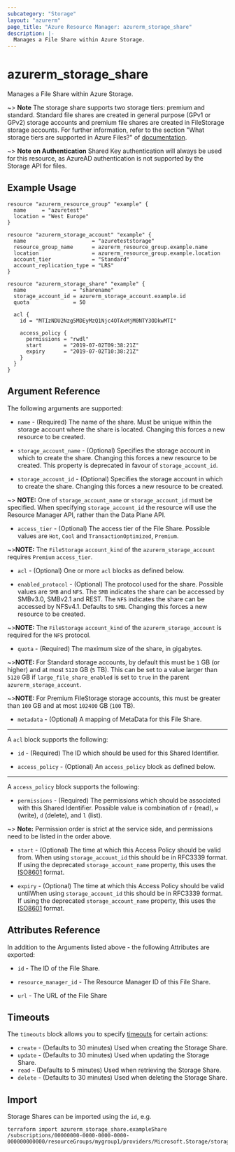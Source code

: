 ```yaml
---
subcategory: "Storage"
layout: "azurerm"
page_title: "Azure Resource Manager: azurerm_storage_share"
description: |-
  Manages a File Share within Azure Storage.
---
```


# azurerm_storage_share

Manages a File Share within Azure Storage.

~> **Note** The storage share supports two storage tiers: premium and standard. Standard file shares are created in general purpose (GPv1 or GPv2) storage accounts and premium file shares are created in FileStorage storage accounts. For further information, refer to the section "What storage tiers are supported in Azure Files?" of [documentation](https://docs.microsoft.com/azure/storage/files/storage-files-faq#general).

~> **Note on Authentication** Shared Key authentication will always be used for this resource, as AzureAD authentication is not supported by the Storage API for files.

## Example Usage

```hcl
resource "azurerm_resource_group" "example" {
  name     = "azuretest"
  location = "West Europe"
}

resource "azurerm_storage_account" "example" {
  name                     = "azureteststorage"
  resource_group_name      = azurerm_resource_group.example.name
  location                 = azurerm_resource_group.example.location
  account_tier             = "Standard"
  account_replication_type = "LRS"
}

resource "azurerm_storage_share" "example" {
  name               = "sharename"
  storage_account_id = azurerm_storage_account.example.id
  quota              = 50

  acl {
    id = "MTIzNDU2Nzg5MDEyMzQ1Njc4OTAxMjM0NTY3ODkwMTI"

    access_policy {
      permissions = "rwdl"
      start       = "2019-07-02T09:38:21Z"
      expiry      = "2019-07-02T10:38:21Z"
    }
  }
}
```

## Argument Reference

The following arguments are supported:

* `name` - (Required) The name of the share. Must be unique within the storage account where the share is located. Changing this forces a new resource to be created.

* `storage_account_name` - (Optional) Specifies the storage account in which to create the share. Changing this forces a new resource to be created. This property is deprecated in favour of `storage_account_id`.
 
* `storage_account_id` - (Optional) Specifies the storage account in which to create the share. Changing this forces a new resource to be created.

~> **NOTE:** One of `storage_account_name` or `storage_account_id` must be specified. When specifying `storage_account_id` the resource will use the Resource Manager API, rather than the Data Plane API. 

* `access_tier` - (Optional) The access tier of the File Share. Possible values are `Hot`, `Cool` and `TransactionOptimized`, `Premium`.

~>**NOTE:** The `FileStorage` `account_kind` of the `azurerm_storage_account` requires `Premium` `access_tier`.

* `acl` - (Optional) One or more `acl` blocks as defined below.

* `enabled_protocol` - (Optional) The protocol used for the share. Possible values are `SMB` and `NFS`. The `SMB` indicates the share can be accessed by SMBv3.0, SMBv2.1 and REST. The `NFS` indicates the share can be accessed by NFSv4.1. Defaults to `SMB`. Changing this forces a new resource to be created.

~>**NOTE:** The `FileStorage` `account_kind` of the `azurerm_storage_account` is required for the `NFS` protocol.

* `quota` - (Required) The maximum size of the share, in gigabytes.

~>**NOTE:** For Standard storage accounts, by default this must be `1` GB (or higher) and at most `5120` GB (`5` TB). This can be set to a value larger than `5120` GB if `large_file_share_enabled` is set to `true` in the parent `azurerm_storage_account`.

~>**NOTE:** For Premium FileStorage storage accounts, this must be greater than `100` GB and at most `102400` GB (`100` TB).

* `metadata` - (Optional) A mapping of MetaData for this File Share.

---

A `acl` block supports the following:

* `id` - (Required) The ID which should be used for this Shared Identifier.

* `access_policy` - (Optional) An `access_policy` block as defined below.

---

A `access_policy` block supports the following:

* `permissions` - (Required) The permissions which should be associated with this Shared Identifier. Possible value is combination of `r` (read), `w` (write), `d` (delete), and `l` (list).

~> **Note:** Permission order is strict at the service side, and permissions need to be listed in the order above.

* `start` - (Optional) The time at which this Access Policy should be valid from. When using `storage_account_id` this should be in RFC3339 format. If using the deprecated `storage_account_name` property, this uses the [ISO8601](https://en.wikipedia.org/wiki/ISO_8601) format.

* `expiry` - (Optional) The time at which this Access Policy should be valid untilWhen using `storage_account_id` this should be in RFC3339 format. If using the deprecated `storage_account_name` property, this uses the [ISO8601](https://en.wikipedia.org/wiki/ISO_8601) format.

## Attributes Reference

In addition to the Arguments listed above - the following Attributes are exported:

* `id` - The ID of the File Share.

* `resource_manager_id` - The Resource Manager ID of this File Share.

* `url` - The URL of the File Share

## Timeouts

The `timeouts` block allows you to specify [timeouts](https://www.terraform.io/language/resources/syntax#operation-timeouts) for certain actions:

* `create` - (Defaults to 30 minutes) Used when creating the Storage Share.
* `update` - (Defaults to 30 minutes) Used when updating the Storage Share.
* `read` - (Defaults to 5 minutes) Used when retrieving the Storage Share.
* `delete` - (Defaults to 30 minutes) Used when deleting the Storage Share.

## Import

Storage Shares can be imported using the `id`, e.g.

```shell
terraform import azurerm_storage_share.exampleShare /subscriptions/00000000-0000-0000-0000-000000000000/resourceGroups/mygroup1/providers/Microsoft.Storage/storageAccounts/myAccount/fileServices/default/shares/exampleShare
```
